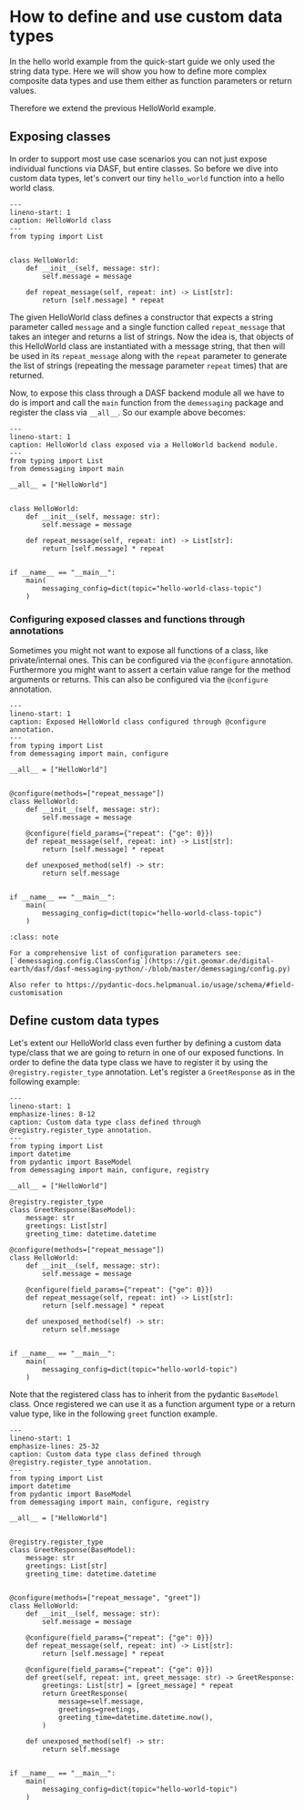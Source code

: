 # How to define and use custom data types
In the hello world example from the quick-start guide we only used the string data type.
Here we will show you how to define more complex composite data types and use them either as function parameters or return values.

Therefore we extend the previous HelloWorld example.

## Exposing classes
In order to support most use case scenarios you can not just expose individual functions via DASF, but entire classes. 
So before we dive into custom data types, let's convert our tiny `hello_world` function into a hello world class.

```{code-block} python
---
lineno-start: 1
caption: HelloWorld class
---
from typing import List


class HelloWorld:
    def __init__(self, message: str):
        self.message = message

    def repeat_message(self, repeat: int) -> List[str]:
        return [self.message] * repeat
```

The given HelloWorld class defines a constructor that expects a string parameter called `message` and a single function called `repeat_message` that takes an integer and returns a list of strings. Now the idea is, that objects of this HelloWorld class are instantiated with a message string, that then will be used in its `repeat_message` along with the `repeat` parameter to generate the list of strings (repeating the message parameter `repeat` times) that are returned.

Now, to expose this class through a DASF backend module all we have to do is import and call the `main` function from the `demessaging` package and register the class via `__all__`. So our example above becomes:

```{code-block} python
---
lineno-start: 1
caption: HelloWorld class exposed via a HelloWorld backend module.
---
from typing import List
from demessaging import main

__all__ = ["HelloWorld"]


class HelloWorld:
    def __init__(self, message: str):
        self.message = message

    def repeat_message(self, repeat: int) -> List[str]:
        return [self.message] * repeat


if __name__ == "__main__":
    main(
        messaging_config=dict(topic="hello-world-class-topic")
    )
```

### Configuring exposed classes and functions through annotations

Sometimes you might not want to expose all functions of a class, like private/internal ones. This can be configured via the `@configure` annotation. Furthermore you might want to assert a certain value range for the method arguments or returns. This can also be configured via the `@configure` annotation.

```{code-block} python
---
lineno-start: 1
caption: Exposed HelloWorld class configured through @configure annotation.
---
from typing import List
from demessaging import main, configure

__all__ = ["HelloWorld"]


@configure(methods=["repeat_message"])
class HelloWorld:
    def __init__(self, message: str):
        self.message = message

    @configure(field_params={"repeat": {"ge": 0}})
    def repeat_message(self, repeat: int) -> List[str]:
        return [self.message] * repeat

    def unexposed_method(self) -> str:
        return self.message


if __name__ == "__main__":
    main(
        messaging_config=dict(topic="hello-world-class-topic")
    )
```

```{admonition} Class and function configuration parameters
:class: note

For a comprehensive list of configuration parameters see: [`demessaging.config.ClassConfig`](https://git.geomar.de/digital-earth/dasf/dasf-messaging-python/-/blob/master/demessaging/config.py)

Also refer to https://pydantic-docs.helpmanual.io/usage/schema/#field-customisation
```

## Define custom data types

Let's extent our HelloWorld class even further by defining a custom data type/class that we are going to return in one of our exposed functions. In order to define the data type class we have to register it by using the `@registry.register_type` annotation. Let's register a `GreetResponse` as in the following example:

```{code-block} python
---
lineno-start: 1
emphasize-lines: 8-12
caption: Custom data type class defined through @registry.register_type annotation.
---
from typing import List
import datetime
from pydantic import BaseModel
from demessaging import main, configure, registry

__all__ = ["HelloWorld"]

@registry.register_type
class GreetResponse(BaseModel):
    message: str
    greetings: List[str]
    greeting_time: datetime.datetime

@configure(methods=["repeat_message"])
class HelloWorld:
    def __init__(self, message: str):
        self.message = message

    @configure(field_params={"repeat": {"ge": 0}})
    def repeat_message(self, repeat: int) -> List[str]:
        return [self.message] * repeat

    def unexposed_method(self) -> str:
        return self.message


if __name__ == "__main__":
    main(
        messaging_config=dict(topic="hello-world-topic")
    )
```

Note that the registered class has to inherit from the pydantic `BaseModel` class. Once registered we can use it as a function argument type or a return value type, like in the following `greet` function example.

```{code-block} python
---
lineno-start: 1
emphasize-lines: 25-32
caption: Custom data type class defined through @registry.register_type annotation.
---
from typing import List
import datetime
from pydantic import BaseModel
from demessaging import main, configure, registry

__all__ = ["HelloWorld"]


@registry.register_type
class GreetResponse(BaseModel):
    message: str
    greetings: List[str]
    greeting_time: datetime.datetime


@configure(methods=["repeat_message", "greet"])
class HelloWorld:
    def __init__(self, message: str):
        self.message = message

    @configure(field_params={"repeat": {"ge": 0}})
    def repeat_message(self, repeat: int) -> List[str]:
        return [self.message] * repeat

    @configure(field_params={"repeat": {"ge": 0}})
    def greet(self, repeat: int, greet_message: str) -> GreetResponse:
        greetings: List[str] = [greet_message] * repeat
        return GreetResponse(
            message=self.message,
            greetings=greetings,
            greeting_time=datetime.datetime.now(),
        )

    def unexposed_method(self) -> str:
        return self.message


if __name__ == "__main__":
    main(
        messaging_config=dict(topic="hello-world-topic")
    )

```
